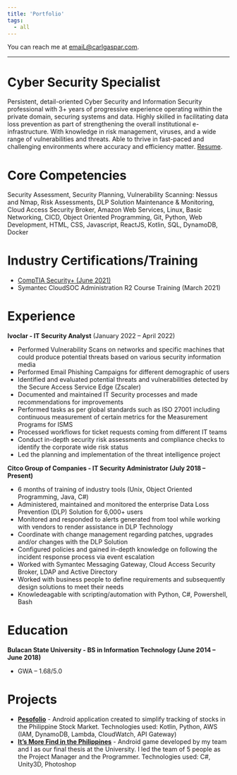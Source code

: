 ```yaml
---
title: 'Portfolio'
tags:
  - all
---
```


You can reach me at emaiL@carlgaspar.com.

***

# Cyber Security Specialist

Persistent, detail-oriented Cyber Security and Information Security professional with 3+ years of progressive experience operating within the private domain, securing systems and data. Highly skilled in facilitating data loss prevention as part of strengthening the overall institutional e-infrastructure. With knowledge in risk management, viruses, and a wide range of vulnerabilities and threats. Able to thrive in fast-paced and challenging environments where accuracy and efficiency matter. [Resume](/Resume.pdf).

# Core Competencies

Security Assessment, Security Planning, Vulnerability Scanning: Nessus and Nmap, Risk Assessments, DLP Solution Maintenance & Monitoring, Cloud Access Security Broker, Amazon Web Services, Linux, Basic Networking, CICD, Object Oriented Programming, Git, Python, Web Development, HTML, CSS, Javascript, ReactJS, Kotlin, SQL, DynamoDB, Docker

# Industry Certifications/Training

* [CompTIA Security+ (June 2021)](https://www.credly.com/badges/d8c17809-0fb3-46b8-bc40-ade7b1df1bf0)
* Symantec CloudSOC Administration R2 Course Training (March 2021)

# Experience

**Ivoclar - IT Security Analyst** (January 2022 – April 2022)

* Performed Vulnerability Scans on networks and specific machines that could produce potential threats based on various security information media
* Performed Email Phishing Campaigns for different demographic of users
* Identified and evaluated potential threats and vulnerabilities detected by the Secure Access Service Edge (Zscaler)
* Documented and maintained IT Security processes and made recommendations for improvements
* Performed tasks as per global standards such as ISO 27001 including continuous measurement of certain metrics for the Measurement Programs for ISMS
* Processed workflows for ticket requests coming from different IT teams
* Conduct in-depth security risk assessments and compliance checks to identify the corporate wide risk status
* Led the planning and implementation of the threat intelligence project

**Citco Group of Companies - IT Security Administrator (July 2018 – Present)**

* 6 months of training of industry tools (Unix, Object Oriented Programming, Java, C#)
* Administered, maintained and monitored the enterprise Data Loss Prevention (DLP) Solution for 6,000+ users
* Monitored and responded to alerts generated from tool while working with vendors to render assistance in DLP Technology
* Coordinate with change management regarding patches, upgrades and/or changes with the DLP Solution
* Configured policies and gained in-depth knowledge on following the incident response process via event escalation
* Worked with Symantec Messaging Gateway, Cloud Access Security Broker, LDAP and Active Directory
* Worked with business people to define requirements and subsequently design solutions to meet their needs
* Knowledeagable with scripting/automation with Python, C#, Powershell, Bash

# Education

**Bulacan State University - BS in Information Technology (June 2014 – June 2018)**

* GWA – 1.68/5.0

# Projects

* **[Pesofolio](https://play.google.com/store/apps/details?id=com.galoreentertainment.pesofolio)** - Android application created to simplify tracking of stocks in the Philippine Stock Market.
  Technologies used: Kotlin, Python, AWS (IAM, DynamoDB, Lambda, CloudWatch, API Gateway)
* **[It’s More Find in the Philippines](https://play.google.com/store/apps/details?id=com.galore.imfitphilippines)** - Android game developed by my team and I as our final thesis
  at the University. I led the team of 5 people as the Project Manager and the Programmer.
  Technologies used: C#, Unity3D, Photoshop
